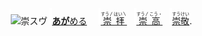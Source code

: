 <kbd><img src="lv1.svg" width="2" height="24"><img src="https://glyphwiki.org/glyph/u5d07.svg" width="24" height="24" alt="崇"></kbd><kbd>スウ゚</div></kbd> <img src="lv1.svg">[**あが**める](https://jisho.org/search/崇める)　 <img src="lv0.svg">[<ruby>崇拝<rt>すう〳はい〵</rt></ruby>](https://jisho.org/search/崇拝)</ins>　<img src="lv1.svg">[<ruby>崇高<rt>すう〳こう・</rt></ruby>](https://jisho.org/search/崇高)　<img src="lv2.svg">[<ruby>崇敬<rt>すうけい</rt></ruby>](https://jisho.org/search/崇敬).
